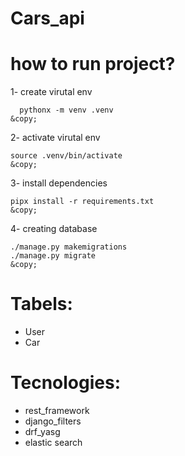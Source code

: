 # Cars_api



# how to run project?
1- create virutal env
```
  pythonx -m venv .venv
&copy;
```
2- activate virutal env
  ```
  source .venv/bin/activate
&copy;
```
3- install dependencies 
  ```
  pipx install -r requirements.txt
&copy;
```
4-  creating database 
  ```
  ./manage.py makemigrations
  ./manage.py migrate
&copy;
```
# Tabels:
- User
- Car

# Tecnologies:
- rest_framework
- django_filters
- drf_yasg
- elastic search
  
